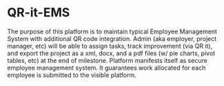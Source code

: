 # QR-it-EMS
The purpose of this platform is to maintain typical Employee Management System with additional QR code integration. Admin (aka employer, project manager, etc) will be able to assign tasks, track improvement (via QR it), and export the project as a xml, docx, and a pdf files (w/ pie charts, pivot tables, etc) at the end of milestone. Platform manifests itself as secure employee management system. It guarantees work allocated for each employee is submitted to the visible platform. 
